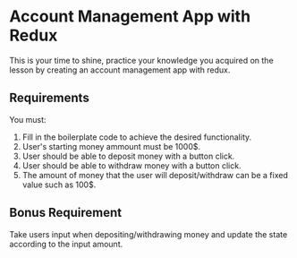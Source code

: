 # Account Management App with Redux

This is your time to shine, practice your knowledge you acquired on the lesson by creating an account management app with redux.

## Requirements

You must:
  1. Fill in the boilerplate code to achieve the desired functionality.
  2. User's starting money ammount must be 1000$.
  3. User should be able to deposit money with a button click.
  4. User should be able to withdraw money with a button click.
  5. The amount of money that the user will deposit/withdraw can be a fixed value such as 100$.
  
## Bonus Requirement

  Take users input when depositing/withdrawing money and update the state according to the input amount.
